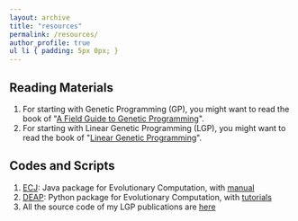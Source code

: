 ```yaml
---
layout: archive
title: "resources"
permalink: /resources/
author_profile: true
ul li { padding: 5px 0px; }
---
```

## Reading Materials
<ol>	
<li> For starting with Genetic Programming (GP), you might want to read the book of "<a target="_blank" href="https://github.com/Zhixing1020/zhixinghuang.github.io/blob/d768e7fbdc07831f9b53e4858e4e3261bd17375b/files/A_Field_Guide_to_Genetic_Programming.pdf">A Field Guide to Genetic Programming</a>".</li>	
<li> For starting with Linear Genetic Programming (LGP), you might want to read the book of "<a target="_blank" href="https://github.com/Zhixing1020/zhixinghuang.github.io/blob/d768e7fbdc07831f9b53e4858e4e3261bd17375b/files/LGP%20book.pdf">Linear Genetic Programming</a>".</li>	
</ol>


## Codes and Scripts
<ol>
<li><a target="_blank" href="http://www.cs.gmu.edu/~eclab/projects/ecj/">ECJ</a>: Java package for Evolutionary Computation, with <a target="_blank" href="https://cs.gmu.edu/~eclab/projects/ecj/manual.pdf">manual</a></li>
<li><a target="_blank" href="https://github.com/DEAP/deap">DEAP</a>: Python package for Evolutionary Computation, with <a target="_blank" href="http://deap.readthedocs.io/en/master/">tutorials</a></li>
<li>All the source code of my LGP publications are <a href="https://github.com/Zhixing1020/Linear-Genetic-Programming-LGP-and-Applications">here</a></li>
</ol>	
